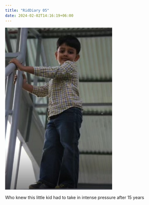 ```yaml
---
title: "RidDiary 05"
date: 2024-02-02T14:16:19+06:00
---
```


![](/images/babyreductor.jpg)

Who knew this little kid had to take in intense pressure after 15 years